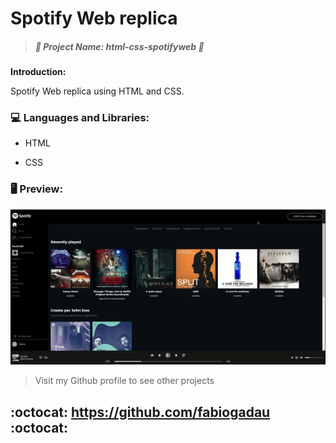 #   Spotify Web replica 



> 

>

> ##### *:open_file_folder:  Project Name\:  html-css-spotifyweb :open_file_folder:*

>

> 




****Introduction:**** 

Spotify Web replica using HTML and CSS.

### :computer: Languages and Libraries:


* HTML


* CSS

### :desktop_computer: Preview:

![](img/Spotify.gif)



> Visit my Github profile to see other projects

## :octocat: https://github.com/fabiogadau :octocat: ##
